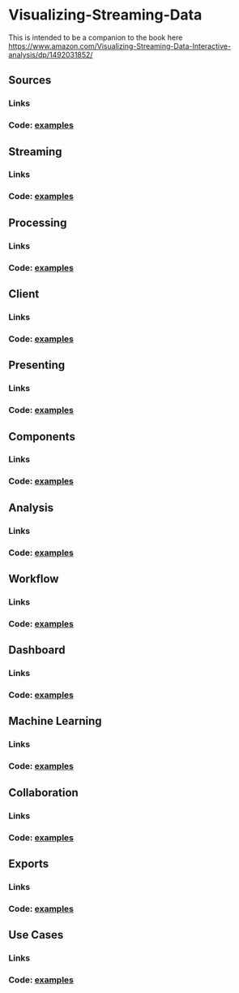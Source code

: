# Visualizing-Streaming-Data

This is intended to be a companion to the book here https://www.amazon.com/Visualizing-Streaming-Data-Interactive-analysis/dp/1492031852/

## Sources

###   Links

###   Code: [examples](./sources.md)

## Streaming

###   Links

###   Code: [examples](./streaming.md)

## Processing

###   Links

###   Code: [examples](./processing.md)

## Client

###   Links

###   Code: [examples](./client.md)

## Presenting

###   Links

###   Code: [examples](./presenting.md)

## Components

###   Links

###   Code: [examples](./components.md)

## Analysis

###   Links

###   Code: [examples](./analysis.md)

## Workflow

###   Links

###   Code: [examples](./workflow.md)

## Dashboard

###   Links

###   Code: [examples](./dashboard.md)

## Machine Learning

###   Links

###   Code: [examples](./machinelearning.md)

## Collaboration

###   Links

###   Code: [examples](./collaboration.md)

## Exports

###   Links

###   Code: [examples](./exports.md)

## Use Cases 

###   Links

###   Code: [examples](./usecases.md)
